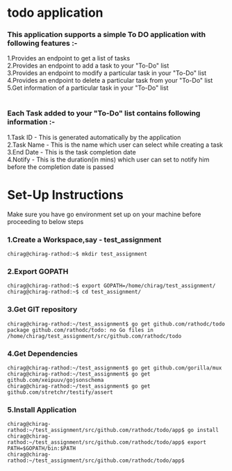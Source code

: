 # todo application

### This application supports a simple To DO application with following features :-<br>
1.Provides an endpoint to get a list of tasks<br>
2.Provides an endpoint to add a task to your "To-Do" list<br>
3.Provides an endpoint to modify a particular task in your "To-Do" list<br>
4.Provides an endpoint to delete a particular task from your "To-Do" list<br>
5.Get information of a particular task in your "To-Do" list<br>
<br>
### Each Task added to your "To-Do" list contains following information :-<br>
1.Task ID - This is generated automatically by the application<br>
2.Task Name - This is the name which user can select while creating a task<br>
3.End Date - This is the task completion date<br>
4.Notify - This is the duration(in mins) which user can set to notify him before the completion date is passed<br>


# Set-Up Instructions

Make sure you have go environment set up on your machine before proceeding to below steps<br>


### 1.Create a Workspace,say - test_assignment
```
chirag@chirag-rathod:~$ mkdir test_assignment
```

### 2.Export GOPATH
```
chirag@chirag-rathod:~$ export GOPATH=/home/chirag/test_assignment/
chirag@chirag-rathod:~$ cd test_assignment/
```

### 3.Get GIT repository
```
chirag@chirag-rathod:~/test_assignment$ go get github.com/rathodc/todo
package github.com/rathodc/todo: no Go files in /home/chirag/test_assignment/src/github.com/rathodc/todo
```

### 4.Get Dependencies
```
chirag@chirag-rathod:~/test_assignment$ go get github.com/gorilla/mux
chirag@chirag-rathod:~/test_assignment$ go get github.com/xeipuuv/gojsonschema
chirag@chirag-rathod:~/test_assignment$ go get github.com/stretchr/testify/assert
```

### 5.Install Application
```
chirag@chirag-rathod:~/test_assignment/src/github.com/rathodc/todo/app$ go install
chirag@chirag-rathod:~/test_assignment/src/github.com/rathodc/todo/app$ export PATH=$GOPATH/bin:$PATH
chirag@chirag-rathod:~/test_assignment/src/github.com/rathodc/todo/app$
```
